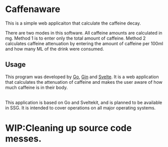 # Caffenaware
This is a simple web applicaiton that calculate the caffeine decay.

There are two modes in this software. All caffeine amounts are calculated in mg. Method 1 is to enter only the total amount of caffeine. Method 2 calculates caffeine attenuation by entering the amount of caffeine per 100ml and how many ML of the drink were consumed.
<br>

## Usage

This program was developed by [Go](https://golang.org/), [Gin](https://github.com/gin-gonic/gin) and [Svelte](https://svelte.dev/).
It is a web application that calculates the attenuation of caffeine and makes the user aware of how much caffeine is in their body.

<br>
This application is based on Go and Sveltekit, and is planned to be available in SSG. 
It is intended to cover operations on all major operating systems.

# WIP:Cleaning up source code messes.
